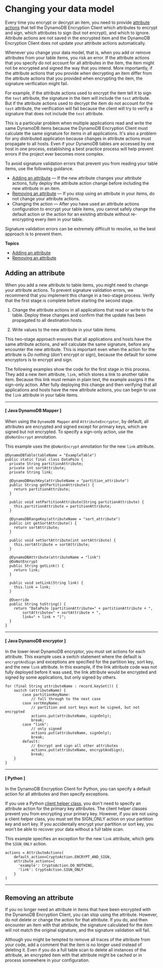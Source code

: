 # Changing your data model<a name="data-model"></a>

Every time you encrypt or decrypt an item, you need to provide [attribute actions](concepts.md#attribute-actions) that tell the DynamoDB Encryption Client which attributes to encrypt and sign, which attributes to sign \(but not encrypt\), and which to ignore\. Attribute actions are not saved in the encrypted item and the DynamoDB Encryption Client does not update your attribute actions automatically\.

Whenever you change your data model, that is, when you add or remove attributes from your table items, you risk an error\. If the attribute actions that you specify do not account for all attributes in the item, the item might not be encrypted and signed the way that you intend\. More importantly, if the attribute actions that you provide when decrypting an item differ from the attribute actions that you provided when encrypting the item, the signature verification might fail\. 

For example, if the attribute actions used to encrypt the item tell it to sign the `test` attribute, the signature in the item will include the `test` attribute\. But if the attribute actions used to decrypt the item do not account for the `test` attribute, the verification will fail because the client will try to verify a signature that does not include the `test` attribute\. 

This is a particular problem when multiple applications read and write the same DynamoDB items because the DynamoDB Encryption Client must calculate the same signature for items in all applications\. It's also a problem for any distributed application because changes in attribute actions must propagate to all hosts\. Even if your DynamoDB tables are accessed by one host in one process, establishing a best practice process will help prevent errors if the project ever becomes more complex\.

To avoid signature validation errors that prevent you from reading your table items, use the following guidance\.
+ [Adding an attribute](#add-attribute) — If the new attribute changes your attribute actions, fully deploy the attribute action change before including the new attribute in an item\.
+ [Removing an attribute](#remove-attribute) — If you stop using an attribute in your items, do not change your attribute actions\. 
+ Changing the action — After you have used an attribute actions configuration to encrypt your table items, you cannot safely change the default action or the action for an existing attribute without re\-encrypting every item in your table\.

Signature validation errors can be extremely difficult to resolve, so the best approach is to prevent them\. 

**Topics**
+ [Adding an attribute](#add-attribute)
+ [Removing an attribute](#remove-attribute)

## Adding an attribute<a name="add-attribute"></a>

When you add a new attribute to table items, you might need to change your attribute actions\. To prevent signature validation errors, we recommend that you implement this change in a two\-stage process\. Verify that the first stage is complete before starting the second stage\.

1. Change the attribute actions in all applications that read or write to the table\. Deploy these changes and confirm that the update has been propagated to all destination hosts\. 

1. Write values to the new attribute in your table items\.

This two\-stage approach ensures that all applications and hosts have the same attribute actions, and will calculate the same signature, before any encounter the new attribute\. This is important even when the action for the attribute is *Do nothing* \(don't encrypt or sign\), because the default for some encryptors is to encrypt and sign\.

The following examples show the code for the first stage in this process\. They add a new item attribute, `link`, which stores a link to another table item\. Because this link must remain in plain text, the example assigns it the sign\-only action\. After fully deploying this change and then verifying that all applications and hosts have the new attribute actions, you can begin to use the `link` attribute in your table items\.

------
#### [ Java DynamoDB Mapper ]

When using the `DynamoDB Mapper` and `AttributeEncryptor`, by default, all attributes are encrypted and signed except for primary keys, which are signed but not encrypted\. To specify a sign\-only action, use the `@DoNotEncrypt` annotation\. 

This example uses the `@DoNotEncrypt` annotation for the new `link` attribute\.

```
@DynamoDBTable(tableName = "ExampleTable")
public static final class DataPoJo {
  private String partitionAttribute;
  private int sortAttribute;
  private String link;

  @DynamoDBHashKey(attributeName = "partition_attribute")
  public String getPartitionAttribute() {
    return partitionAttribute;
  }
    
  public void setPartitionAttribute(String partitionAttribute) {
    this.partitionAttribute = partitionAttribute;
  }

  @DynamoDBRangeKey(attributeName = "sort_attribute")
  public int getSortAttribute() {
    return sortAttribute;
  }

  public void setSortAttribute(int sortAttribute) {
    this.sortAttribute = sortAttribute;
  }

  @DynamoDBAttribute(attributeName = "link")
  @DoNotEncrypt
  public String getLink() {
    return link;
  }

  public void setLink(String link) {
    this.link = link;
  }

  @Override
  public String toString() {
    return "DataPoJo [partitionAttribute=" + partitionAttribute + ",
        sortAttribute=" + sortAttribute + ",
        link=" + link + "]";
  }
}
```

------
#### [ Java DynamoDB encryptor ]

 In the lower\-level DynamoDB encryptor, you must set actions for each attribute\. This example uses a switch statement where the default is `encryptAndSign` and exceptions are specified for the partition key, sort key, and the new `link` attribute\. In this example, if the link attribute code was not fully deployed before it was used, the link attribute would be encrypted and signed by some applications, but only signed by others\.

```
for (final String attributeName : record.keySet()) {
    switch (attributeName) {
        case partitionKeyName:
            // fall through to the next case
        case sortKeyName:
            // partition and sort keys must be signed, but not encrypted
            actions.put(attributeName, signOnly);
            break;
        case "link":
            // only signed
            actions.put(attributeName, signOnly);
            break;
        default:
            // Encrypt and sign all other attributes
            actions.put(attributeName, encryptAndSign);
            break;
    }
}
```

------
#### [ Python ]

In the DynamoDB Encryption Client for Python, you can specify a default action for all attributes and then specify exceptions\. 

If you use a Python [client helper class](python-using.md#python-helpers), you don't need to specify an attribute action for the primary key attributes\. The client helper classes prevent you from encrypting your primary key\. However, if you are not using a client helper class, you must set the SIGN\_ONLY action on your partition key and sort key\. If you accidentally encrypt your partition or sort key, you won't be able to recover your data without a full table scan\.

This example specifies an exception for the new `link` attribute, which gets the `SIGN_ONLY` action\.

```
actions = AttributeActions(
    default_action=CryptoAction.ENCRYPT_AND_SIGN,
    attribute_actions={
      'example': CryptoAction.DO_NOTHING,  
      'link': CryptoAction.SIGN_ONLY
    }
)
```

------

## Removing an attribute<a name="remove-attribute"></a>

If you no longer need an attribute in items that have been encrypted with the DynamoDB Encryption Client, you can stop using the attribute\. However, do not delete or change the action for that attribute\. If you do, and then encounter an item with that attribute, the signature calculated for the item will not match the original signature, and the signature validation will fail\.

Although you might be tempted to remove all traces of the attribute from your code, add a comment that the item is no longer used instead of deleting it\. Even if you do a full table scan to delete all instances of the attribute, an encrypted item with that attribute might be cached or in process somewhere in your configuration\.